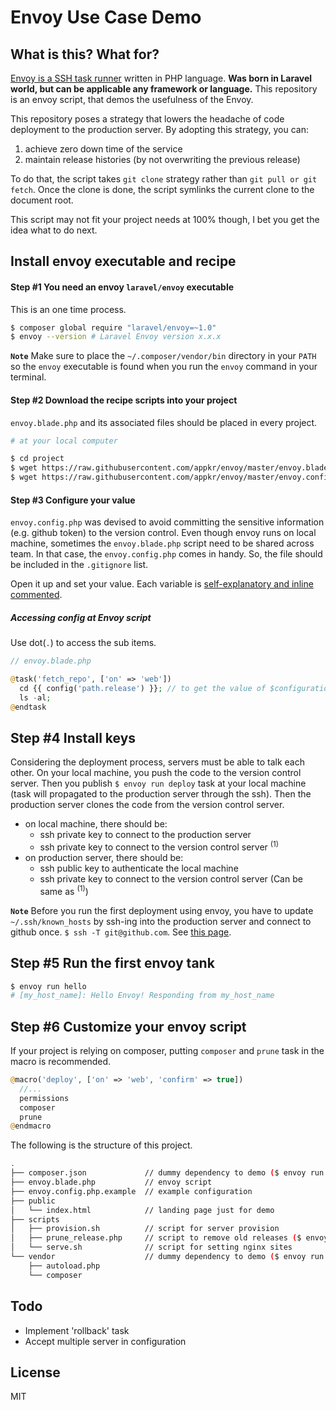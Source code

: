 # Envoy Use Case Demo

## What is this? What for?

[Envoy is a SSH task runner](https://laravel.com/docs/5.2/envoy) written in PHP language. **Was born in Laravel world, but can be applicable any framework or language.** This repository is an envoy script, that demos the usefulness of the Envoy.

This repository poses a strategy that lowers the headache of code deployment to the production server. By adopting this strategy, you can:

1.  achieve zero down time of the service
2.  maintain release histories (by not overwriting the previous release)

To do that, the script takes `git clone` strategy rather than `git pull or git fetch`. Once the clone is done, the script symlinks the current clone to the document root.

This script may not fit your project needs at 100% though, I bet you get the idea what to do next.

## Install envoy executable and recipe

#### **Step #1** You need an envoy `laravel/envoy` executable 

This is an one time process.

```bash
$ composer global require "laravel/envoy=~1.0"
$ envoy --version # Laravel Envoy version x.x.x
```

**`Note`** Make sure to place the `~/.composer/vendor/bin` directory in your `PATH` so the `envoy` executable is found when you run the `envoy` command in your terminal.

#### **Step #2** Download the recipe scripts into your project

`envoy.blade.php` and its associated files should be placed in every project.

```bash
# at your local computer

$ cd project
$ wget https://raw.githubusercontent.com/appkr/envoy/master/envoy.blade.php
$ wget https://raw.githubusercontent.com/appkr/envoy/master/envoy.config.php.example -O envoy.config.php
```

#### **Step #3** Configure your value

`envoy.config.php` was devised to avoid committing the sensitive information (e.g. github token) to the version control. Even though envoy runs on local machine, sometimes the `envoy.blade.php` script need to be shared across team. In that case, the `envoy.config.php` comes in handy. So, the file should be included in the `.gitignore` list. 

Open it up and set your value. Each variable is [self-explanatory and inline commented](https://github.com/appkr/envoy/blob/master/envoy.config.php.example). 

##### Accessing config at Envoy script

Use dot(`.`) to access the sub items.

```php
// envoy.blade.php

@task('fetch_repo', ['on' => 'web'])
  cd {{ config('path.release') }}; // to get the value of $configurations['path']['release']
  ls -al;
@endtask
```

## **Step #4** Install keys

Considering the deployment process, servers must be able to talk each other. On your local machine, you push the code to the version control server. Then you publish `$ envoy run deploy` task at your local machine (task will propagated to the production server through the ssh). Then the production server clones the code from the version control server.   

-   on local machine, there should be:
    - ssh private key to connect to the production server
    - ssh private key to connect to the version control server <sup>(1)</sup>
-   on production server, there should be:
    - ssh public key to authenticate the local machine 
    - ssh private key to connect to the version control server (Can be same as <sup>(1)</sup>)
    
**`Note`** Before you run the first deployment using envoy, you have to update `~/.ssh/known_hosts` by ssh-ing into the production server and connect to github once. `$ ssh -T git@github.com`. See [this page](https://help.github.com/articles/generating-ssh-keys/).

## **Step #5** Run the first envoy tank

```bash
$ envoy run hello
# [my_host_name]: Hello Envoy! Responding from my_host_name
```

## **Step #6** Customize your envoy script

If your project is relying on composer, putting `composer` and `prune` task in the macro is recommended.

```php
@macro('deploy', ['on' => 'web', 'confirm' => true])
  //...
  permissions
  composer
  prune
@endmacro
```

The following is the structure of this project.

```bash
.
├── composer.json             // dummy dependency to demo ($ envoy run composer) 
├── envoy.blade.php           // envoy script
├── envoy.config.php.example  // example configuration
├── public
│   └── index.html            // landing page just for demo
├── scripts
│   ├── provision.sh          // script for server provision
│   ├── prune_release.php     // script to remove old releases ($ envoy run prune)
│   └── serve.sh              // script for setting nginx sites 
└── vendor                    // dummy dependency to demo ($ envoy run composer)
    ├── autoload.php
    └── composer
```

## Todo

-   Implement 'rollback' task
-   Accept multiple server in configuration

## License

MIT




